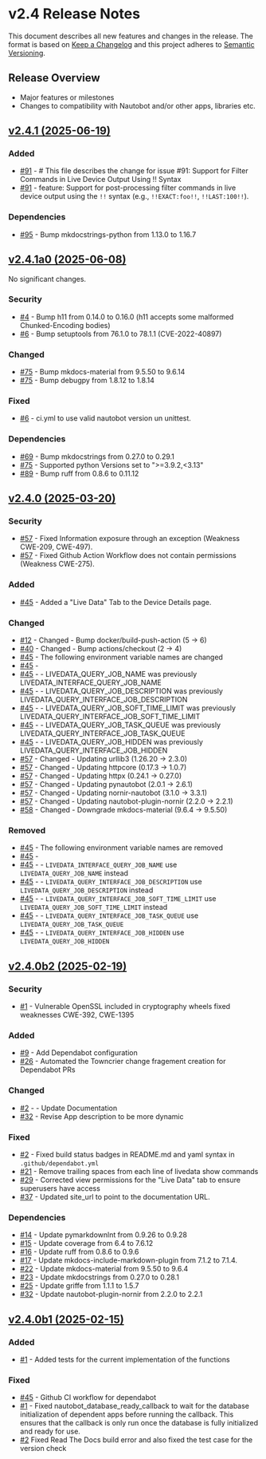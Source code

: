 
# v2.4 Release Notes

This document describes all new features and changes in the release. The format is based on [Keep a
Changelog](https://keepachangelog.com/en/1.0.0/) and this project adheres to [Semantic
Versioning](https://semver.org/spec/v2.0.0.html).

## Release Overview

- Major features or milestones
- Changes to compatibility with Nautobot and/or other apps, libraries etc.

## [v2.4.1 (2025-06-19)](https://github.com/jifox/nautobot-app-livedata.git/releases/tag/v2.4.1)

### Added

- [#91](https://github.com/jifox/nautobot-app-livedata/issues/91) - # This file describes the change for issue #91: Support for Filter Commands in Live Device Output Using !! Syntax
- [#91](https://github.com/jifox/nautobot-app-livedata/issues/91) - feature: Support for post-processing filter commands in live device output using the `!!` syntax (e.g., `!!EXACT:foo!!`, `!!LAST:100!!`).

### Dependencies

- [#95](https://github.com/jifox/nautobot-app-livedata/issues/95) - Bump mkdocstrings-python from 1.13.0 to 1.16.7

## [v2.4.1a0 (2025-06-08)](https://github.com/jifox/nautobot-app-livedata.git/releases/tag/v2.4.1a0)

No significant changes.

### Security

- [#4](https://github.com/jifox/nautobot-app-livedata/issues/4) - Bump h11 from 0.14.0 to 0.16.0 (h11 accepts some malformed Chunked-Encoding bodies)
- [#6](https://github.com/jifox/nautobot-app-livedata/issues/6) - Bump setuptools from 76.1.0 to 78.1.1 (CVE-2022-40897)

### Changed

- [#75](https://github.com/jifox/nautobot-app-livedata/issues/75) - Bump mkdocs-material from 9.5.50 to 9.6.14
- [#75](https://github.com/jifox/nautobot-app-livedata/issues/75) - Bump debugpy from 1.8.12 to 1.8.14

### Fixed

- [#6](https://github.com/jifox/nautobot-app-livedata/issues/6) - ci.yml to use valid nautobot version un unittest.

### Dependencies

- [#69](https://github.com/jifox/nautobot-app-livedata/issues/69) - Bump mkdocstrings from 0.27.0 to 0.29.1
- [#75](https://github.com/jifox/nautobot-app-livedata/issues/75) - Supported python Versions set to ">=3.9.2,<3.13"
- [#89](https://github.com/jifox/nautobot-app-livedata/issues/89) - Bump ruff from 0.8.6 to 0.11.12

## [v2.4.0 (2025-03-20)](https://github.com/jifox/nautobot-app-livedata.git/releases/tag/v2.4.0)

### Security

- [#57](https://github.com/jifox/nautobot-app-livedata/issues/57) - Fixed Information exposure through an exception (Weakness CWE-209, CWE-497).
- [#57](https://github.com/jifox/nautobot-app-livedata/issues/57) - Fixed Github Action Workflow does not contain permissions (Weakness CWE-275).

### Added

- [#45](https://github.com/jifox/nautobot-app-livedata/issues/45) - Added a "Live Data" Tab to the Device Details page.

### Changed

- [#12](https://github.com/jifox/nautobot-app-livedata/issues/12) - Changed - Bump docker/build-push-action (5 -> 6)
- [#40](https://github.com/jifox/nautobot-app-livedata/issues/40) - Changed - Bump actions/checkout (2 -> 4)
- [#45](https://github.com/jifox/nautobot-app-livedata/issues/45) - The following environment variable names are changed
- [#45](https://github.com/jifox/nautobot-app-livedata/issues/45) - 
- [#45](https://github.com/jifox/nautobot-app-livedata/issues/45) - - LIVEDATA_QUERY_JOB_NAME was previously LIVEDATA_INTERFACE_QUERY_JOB_NAME
- [#45](https://github.com/jifox/nautobot-app-livedata/issues/45) - - LIVEDATA_QUERY_JOB_DESCRIPTION was previously LIVEDATA_QUERY_INTERFACE_JOB_DESCRIPTION
- [#45](https://github.com/jifox/nautobot-app-livedata/issues/45) - - LIVEDATA_QUERY_JOB_SOFT_TIME_LIMIT was previously LIVEDATA_QUERY_INTERFACE_JOB_SOFT_TIME_LIMIT
- [#45](https://github.com/jifox/nautobot-app-livedata/issues/45) - - LIVEDATA_QUERY_JOB_TASK_QUEUE was previously LIVEDATA_QUERY_INTERFACE_JOB_TASK_QUEUE
- [#45](https://github.com/jifox/nautobot-app-livedata/issues/45) - - LIVEDATA_QUERY_JOB_HIDDEN was previously LIVEDATA_QUERY_INTERFACE_JOB_HIDDEN
- [#57](https://github.com/jifox/nautobot-app-livedata/issues/57) - Changed - Updating urllib3 (1.26.20 -> 2.3.0)
- [#57](https://github.com/jifox/nautobot-app-livedata/issues/57) - Changed - Updating httpcore (0.17.3 -> 1.0.7)
- [#57](https://github.com/jifox/nautobot-app-livedata/issues/57) - Changed - Updating httpx (0.24.1 -> 0.27.0)
- [#57](https://github.com/jifox/nautobot-app-livedata/issues/57) - Changed - Updating pynautobot (2.0.1 -> 2.6.1)
- [#57](https://github.com/jifox/nautobot-app-livedata/issues/57) - Changed - Updating nornir-nautobot (3.1.0 -> 3.3.1)
- [#57](https://github.com/jifox/nautobot-app-livedata/issues/57) - Changed - Updating nautobot-plugin-nornir (2.2.0 -> 2.2.1)
- [#58](https://github.com/jifox/nautobot-app-livedata/issues/58) - Changed - Downgrade mkdocs-material (9.6.4 -> 9.5.50)

### Removed

- [#45](https://github.com/jifox/nautobot-app-livedata/issues/45) - The following environment variable names are removed
- [#45](https://github.com/jifox/nautobot-app-livedata/issues/45) - 
- [#45](https://github.com/jifox/nautobot-app-livedata/issues/45) - - `LIVEDATA_INTERFACE_QUERY_JOB_NAME` use `LIVEDATA_QUERY_JOB_NAME` instead
- [#45](https://github.com/jifox/nautobot-app-livedata/issues/45) - - `LIVEDATA_QUERY_INTERFACE_JOB_DESCRIPTION` use `LIVEDATA_QUERY_JOB_DESCRIPTION` instead
- [#45](https://github.com/jifox/nautobot-app-livedata/issues/45) - - `LIVEDATA_QUERY_INTERFACE_JOB_SOFT_TIME_LIMIT` use `LIVEDATA_QUERY_JOB_SOFT_TIME_LIMIT` instead
- [#45](https://github.com/jifox/nautobot-app-livedata/issues/45) - - `LIVEDATA_QUERY_INTERFACE_JOB_TASK_QUEUE` use `LIVEDATA_QUERY_JOB_TASK_QUEUE`
- [#45](https://github.com/jifox/nautobot-app-livedata/issues/45) - - `LIVEDATA_QUERY_INTERFACE_JOB_HIDDEN` use `LIVEDATA_QUERY_JOB_HIDDEN`


## [v2.4.0b2 (2025-02-19)](https://github.com/jifox/nautobot-app-livedata.git/releases/tag/v2.4.0b2)

### Security

- [#1](https://github.com/jifox/nautobot-app-livedata/issues/1) - Vulnerable OpenSSL included in cryptography wheels fixed weaknesses CWE-392, CWE-1395

### Added

- [#9](https://github.com/jifox/nautobot-app-livedata/issues/9) - Add Dependabot configuration
- [#26](https://github.com/jifox/nautobot-app-livedata/issues/26) - Automated the Towncrier change fragement creation for Dependabot PRs

### Changed

- [#2](https://github.com/jifox/nautobot-app-livedata/issues/2) - - Update Documentation
- [#32](https://github.com/jifox/nautobot-app-livedata/issues/32) - Revise App description to be more dynamic

### Fixed

- [#2](https://github.com/jifox/nautobot-app-livedata/issues/2) - Fixed build status badges in README.md and yaml syntax in `.github/dependabot.yml`
- [#21](https://github.com/jifox/nautobot-app-livedata/issues/21) - Remove trailing spaces from each line of livedata show commands
- [#29](https://github.com/jifox/nautobot-app-livedata/issues/29) - Corrected view permissions for the "Live Data" tab to ensure superusers have access
- [#37](https://github.com/jifox/nautobot-app-livedata/issues/37) - Updated site_url to point to the documentation URL.

### Dependencies

- [#14](https://github.com/jifox/nautobot-app-livedata/issues/14) - Update pymarkdownlnt from 0.9.26 to 0.9.28
- [#15](https://github.com/jifox/nautobot-app-livedata/issues/15) - Update coverage from 6.4 to 7.6.12
- [#16](https://github.com/jifox/nautobot-app-livedata/issues/16) - Update ruff from 0.8.6 to 0.9.6
- [#17](https://github.com/jifox/nautobot-app-livedata/issues/17) - Update mkdocs-include-markdown-plugin from 7.1.2 to 7.1.4.
- [#22](https://github.com/jifox/nautobot-app-livedata/issues/22) - Update mkdocs-material from 9.5.50 to 9.6.4
- [#23](https://github.com/jifox/nautobot-app-livedata/issues/23) - Update mkdocstrings from 0.27.0 to 0.28.1
- [#25](https://github.com/jifox/nautobot-app-livedata/issues/25) - Update griffe from 1.1.1 to 1.5.7
- [#32](https://github.com/jifox/nautobot-app-livedata/issues/32) - Update nautobot-plugin-nornir from 2.2.0 to 2.2.1

## [v2.4.0b1 (2025-02-15)](https://github.com/jifox/nautobot-app-livedata.git/releases/tag/v2.4.0b1)

### Added

- [#1](https://github.com/jifox/nautobot-app-livedata/issues/1) - Added tests for the current implementation of the functions

### Fixed

- [#45](https://github.com/jifox/nautobot-app-livedata/issues/45) - Github CI workflow for dependabot
- [#1](https://github.com/jifox/nautobot-app-livedata/issues/1) - Fixed nautobot_database_ready_callback to wait for the database initialization of dependent apps before running the callback. This ensures that the callback is only run once the database is fully initialized and ready for use.
- [#2](https://github.com/jifox/nautobot-app-livedata/issues/2) Fixed Read The Docs build error and also fixed the test case for the version check
